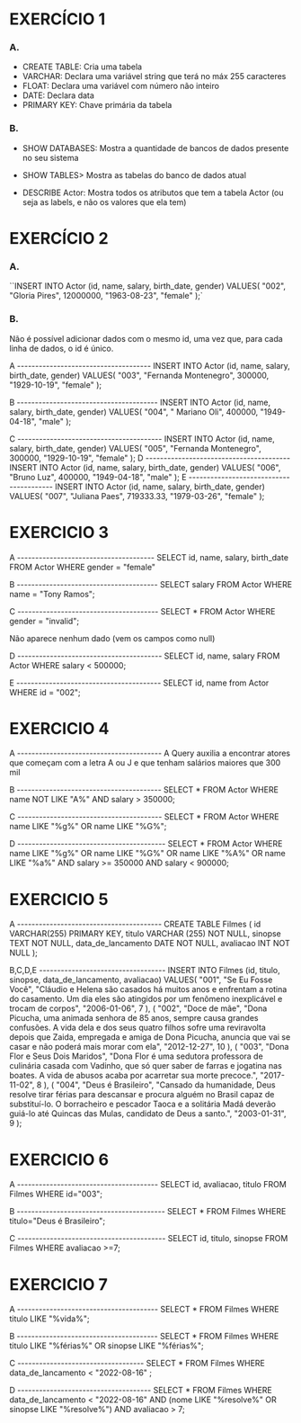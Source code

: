 # EXERCÍCIO 1

### A.
* CREATE TABLE: Cria uma tabela
* VARCHAR: Declara uma variável string que terá no máx 255 caracteres
* FLOAT: Declara uma variável com número não inteiro
* DATE: Declara data
* PRIMARY KEY: Chave primária da tabela

### B.
* SHOW DATABASES: Mostra a quantidade de bancos de dados presente no seu sistema

* SHOW TABLES> Mostra as tabelas do banco de dados atual

* DESCRIBE Actor: Mostra todos os atributos que tem a tabela Actor (ou seja as labels, e não os valores que ela tem)

# EXERCÍCIO 2

### A.
``INSERT INTO Actor (id, name, salary, birth_date, gender)
VALUES(
  "002", 
  "Gloria Pires",
  12000000,
  "1963-08-23", 
  "female"
);`

### B.
Não é possível adicionar dados com o mesmo id, uma vez que, para cada linha de dados, o id é único.

A -------------------------------------
INSERT INTO Actor (id, name, salary, birth_date, gender)
VALUES(
  "003", 
  "Fernanda Montenegro",
  300000,
  "1929-10-19", 
  "female"
);

B ---------------------------------------
INSERT INTO Actor (id, name, salary, birth_date, gender)
VALUES(
  "004",
  " Mariano Oli",
  400000,
  "1949-04-18", 
  "male"
);

C ----------------------------------------
INSERT INTO Actor (id, name, salary, birth_date, gender)
VALUES(
  "005", 
  "Fernanda Montenegro",
  300000,
  "1929-10-19", 
  "female"
);
D ----------------------------------------
INSERT INTO Actor (id, name, salary, birth_date, gender)
VALUES(
  "006",
  "Bruno Luz",
  400000,
  "1949-04-18", 
  "male"
);
E ----------------------------------------
INSERT INTO Actor (id, name, salary, birth_date, gender)
VALUES(
  "007", 
  "Juliana Paes",
  719333.33,
  "1979-03-26", 
  "female"
);

# EXERCICIO 3 

A --------------------------------------
SELECT id, name, salary, birth_date FROM Actor WHERE gender = "female"

B ---------------------------------------
SELECT salary FROM Actor WHERE name = "Tony Ramos";

C ---------------------------------------
SELECT * FROM Actor WHERE gender = "invalid";

Não aparece nenhum dado (vem os campos como null)

D ----------------------------------------
SELECT id, name, salary FROM Actor WHERE salary < 500000;

E ----------------------------------------
SELECT id, name from Actor WHERE id = "002";

# EXERCICIO 4

A ----------------------------------------
A Query auxilia a encontrar atores que começam com a letra A ou J e que tenham salários maiores que 300 mil

B ----------------------------------------
SELECT * FROM Actor WHERE name NOT LIKE "A%" AND salary > 350000;

C ----------------------------------------
SELECT * FROM Actor
WHERE name LIKE "%g%" OR name LIKE "%G%";

D -----------------------------------------
SELECT * FROM Actor WHERE name LIKE "%g%" OR name LIKE "%G%" OR name LIKE "%A%" OR name LIKE "%a%" AND salary >= 350000 AND salary < 900000;


# EXERCICIO 5
A ----------------------------------------
CREATE TABLE Filmes (
    id VARCHAR(255) PRIMARY KEY,
    titulo VARCHAR (255) NOT NULL,
    sinopse TEXT NOT NULL,
    data_de_lancamento DATE NOT NULL,
    avaliacao INT NOT NULL
);

B,C,D,E -----------------------------------
INSERT INTO Filmes (id, titulo, sinopse, data_de_lancamento, avaliacao)
VALUES(
  "001", 
  "Se Eu Fosse Você",
  "Cláudio e Helena são casados há muitos anos e enfrentam a rotina do casamento. 
	Um dia eles são atingidos por um fenômeno inexplicável e trocam de corpos",
  "2006-01-06", 
 	7
),
(
"002",
"Doce de mãe",
"Dona Picucha, uma animada senhora de 85 anos, sempre causa grandes confusões. A vida dela e dos seus quatro filhos sofre uma reviravolta depois que Zaida, empregada e amiga de Dona Picucha, 
anuncia que vai se casar e não poderá mais morar com ela",
"2012-12-27",
10
),
(
"003",
"Dona Flor e Seus Dois Maridos",
"Dona Flor é uma sedutora professora de culinária casada com Vadinho, que só quer saber de farras e jogatina nas boates. 
A vida de abusos acaba por acarretar sua morte precoce.",
"2017-11-02",
8
),
(
"004",
"Deus é Brasileiro",
"Cansado da humanidade, Deus resolve tirar férias para descansar e procura alguém 
no Brasil capaz de substituí-lo. O borracheiro e pescador Taoca e a solitária Madá deverão guiá-lo até Quincas das Mulas, candidato de Deus a santo.",
"2003-01-31",
9
);

# EXERCICIO 6
A ---------------------------------------
SELECT id, avaliacao, titulo FROM Filmes WHERE id="003";

B -----------------------------------------
SELECT * FROM Filmes WHERE titulo="Deus é Brasileiro";

C -----------------------------------------
SELECT id, titulo, sinopse FROM Filmes WHERE avaliacao >=7;

# EXERCICIO 7

A ---------------------------------------
SELECT * FROM Filmes WHERE titulo LIKE "%vida%";

B ---------------------------------------
SELECT * FROM Filmes
WHERE titulo LIKE "%férias%" OR  sinopse LIKE "%férias%";

C -----------------------------------
SELECT * FROM Filmes
WHERE data_de_lancamento < "2022-08-16" ;

D -------------------------------------
SELECT * FROM Filmes 
WHERE data_de_lancamento < "2022-08-16"
AND (nome LIKE "%resolve%" OR  sinopse LIKE "%resolve%")
AND avaliacao > 7;